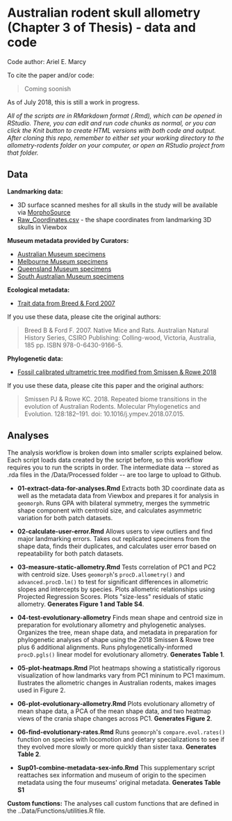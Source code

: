 # Australian rodent skull allometry (Chapter 3 of Thesis) - data and code
Code author: Ariel E. Marcy

To cite the paper and/or code:
> Coming soonish

As of July 2018, this is still a work in progress.

*All of the scripts are in RMarkdown format (.Rmd), which can be opened in RStudio. There, you can edit and run code chunks as normal, or you can click the Knit button to create HTML versions with both code and output. After cloning this repo, remember to either set your working directory to the allometry-rodents folder on your computer, or open an RStudio project from that folder.*

## Data
**Landmarking data:**
* 3D surface scanned meshes for all skulls in the study will be available via [MorphoSource](https://www.morphosource.org/)
* [Raw_Coordinates.csv](Data/Raw/Raw_Coord_Data.csv) - the shape coordinates from landmarking 3D skulls in Viewbox 

**Museum metadata provided by Curators:**
* [Australian Museum specimens](/Data/Raw/AM_muridae_skulls.csv)
* [Melbourne Museum specimens](/Data/Raw/MV_muridae_skulls.csv)
* [Queensland Museum specimens](/Data/Raw/QM_muridae_skulls.csv)
* [South Australian Museum specimens](/Data/Raw/SAM_muridae_skulls.csv)

**Ecological metadata:**
* [Trait data from Breed & Ford 2007](/Data/Processed/in_ex_traits.csv)

If you use these data, please cite the original authors:
> Breed B & Ford F. 2007. Native Mice and Rats. Australian Natural History Series, CSIRO Publishing: Colling-wood, Victoria, Australia, 185 pp. ISBN 978-0-6430-9166-5.

**Phylogenetic data:**
* [Fossil calibrated ultrametric tree modified from Smissen & Rowe 2018](/Data/Processed/Marcy-BEAST01.con.tre)

If you use these data, please cite this paper and the original authors:
> Smissen PJ & Rowe KC. 2018. Repeated biome transitions in the evolution of Australian Rodents. Molecular Phylogenetics and Evolution. 128:182–191. doi: 10.1016/j.ympev.2018.07.015.
    
## Analyses
The analysis workflow is broken down into smaller scripts explained below. Each script loads data created by the script before, so this workflow requires you to run the scripts in order. The intermediate data -- stored as .rda files in the /Data/Processed folder -- are too large to upload to Github. 

* **01-extract-data-for-analyses.Rmd** Extracts both 3D coordinate data as well as the metadata data from Viewbox and prepares it for analysis in `geomorph`. Runs GPA with bilateral symmetry, merges the symmetric shape component with centroid size, and calculates asymmetric variation for both patch datasets.
* **02-calculate-user-error.Rmd** Allows users to view outliers and find major landmarking errors. Takes out replicated specimens from the shape data, finds their duplicates, and calculates user error based on repeatability for both patch datasets.
* **03-measure-static-allometry.Rmd** Tests correlation of PC1 and PC2 with centroid size. Uses `geomorph`'s `procD.allometry()` and `advanced.procD.lm()` to test for significant differences in allometric slopes and intercepts by species. Plots allometric relationships using Projected Regression Scores. Plots "size-less" residuals of static allometry. **Generates Figure 1 and Table S4**.
* **04-test-evolutionary-allometry** Finds mean shape and centroid size in preparation for evolutionary allometry and phylogenetic analyses. Organizes the tree, mean shape data, and metadata in preparation for phylogenetic analyses of shape using the 2018 Smissen & Rowe tree plus 6 additional alignments. Runs phylogenetically-informed `procD.pgls()` linear model for evolutionary allometry. **Generates Table 1**.
* **05-plot-heatmaps.Rmd** Plot heatmaps showing a statistically rigorous visualization of how landmarks vary from PC1 mininum to PC1 maximum. Ilustrates the allometric changes in Australian rodents, makes images used in Figure 2.
* **06-plot-evolutionary-allometry.Rmd**  Plots evolutionary allometry of mean shape data, a PCA of the mean shape data, and two heatmap views of the crania shape changes across PC1. **Generates Figure 2**.
* **06-find-evolutionary-rates.Rmd** Runs `geomorph`'s `compare.evol.rates()` function on species with locomotion and dietary specializations to see if they evolved more slowly or more quickly than sister taxa. **Generates Table 2**.

* **Sup01-combine-metadata-sex-info.Rmd** This supplementary script reattaches sex information and museum of origin to the specimen metadata using the four museums' original metadata. **Generates Table S1**

**Custom functions:** The analyses call custom functions that are defined in the ..Data/Functions/utilities.R file.
